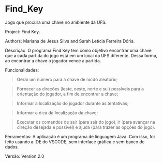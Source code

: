 # Find_Key
Jogo que procura uma chave no ambiente da UFS.


Project: Find Key.

Authors: Mariana de Jesus Silva and Sarah Letícia Ferreira Dória.

Descrição:
   O programa Find Key tem como objetivo encontrar uma chave 
que a cada partida do jogo está em um local da UFS diferente.
Dessa forma, ao encontrar a chave o jogador vence a partida.


Funcionalidades:
   > Gerar um número para a chave de modo aleatório;

   > Fornecer as direções (leste, oeste, norte e sul) possíveis 
   para a orientação do jogador, a fim de encontrar a chave;

   > Informar a localização do jogador durante as tentativas;
   
   > Informar a dica da localização da chave;

   > Executar os comandos de sair (para sair do jogo), ir <direcao> 
   (para avançar na direção desejada e possível) e ajuda (para trazer as opções do jogo).


Ferramentas:
   A aplicação é um programa de linguagem Java. Com isso, foi 
feito usando a IDE do VSCODE, sem interface gráfica e sem banco de dados.


Versão:
   Version 2.0
